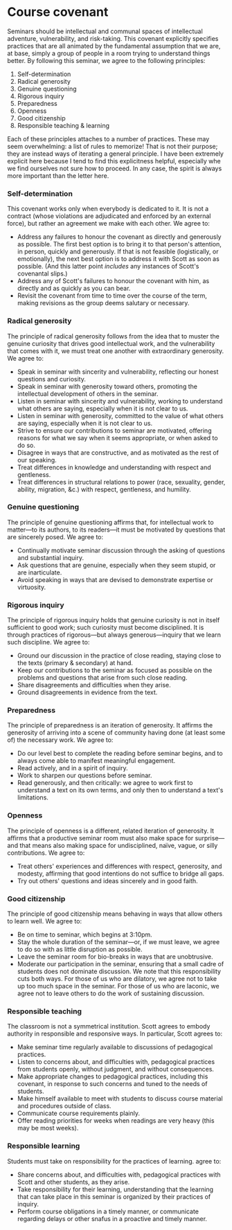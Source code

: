 # Course covenant

Seminars should be intellectual and communal spaces of intellectual adventure, vulnerability, and risk-taking. This covenant explicitly specifies practices that are all animated by the fundamental assumption that we are, at base, simply a group of people in a room trying to understand things better. By following this seminar, we agree to the following principles:

1. Self-determination
2. Radical generosity
3. Genuine questioning
4. Rigorous inquiry
5. Preparedness
6. Openness
7. Good citizenship
8. Responsible teaching & learning

Each of these principles attaches to a number of practices. These may seem overwhelming: a list of rules to memorize! That is not their purpose; they are instead ways of iterating a general principle. I have been extremely explicit here because I tend to find this explicitness helpful, especially whe we find ourselves not sure how to proceed. In any case, the spirit is always more important than the letter here.

### Self-determination
This covenant works only when everybody is dedicated to it. It is not a contract (whose violations are adjudicated and enforced by an external force), but rather an agreement we make with each other. We agree to:
* Address any failures to honour the covenant as directly and generously as possible. The first best option is to bring it to that person's attention, in person, quickly and generously. If that is not feasible (logistically, or emotionally), the next best option is to address it with Scott as soon as possible. (And this latter point _includes_ any instances of Scott's covenantal slips.)
* Address any of Scott's failures to honour the covenant with him, as directly and as quickly as you can bear.
* Revisit the covenant from time to time over the course of the term, making revisions as the group deems salutary or necessary.

### Radical generosity
The principle of radical generosity follows from the idea that to muster the genuine curiosity that drives good intellectual work, and the vulnerability that comes with it, we must treat one another with extraordinary generosity. We agree to:
* Speak in seminar with sincerity and vulnerability, reflecting our honest questions and curiosity.
* Speak in seminar with generosity toward others, promoting the intellectual development of others in the seminar.
* Listen in seminar with sincerity and vulnerability, working to understand what others are saying, especially when it is not clear to us.
* Listen in seminar with generosity, committed to the value of what others are saying, especially when it is not clear to us.
* Strive to ensure our contributions to seminar are motivated, offering reasons for what we say when it seems appropriate, or when asked to do so.
* Disagree in ways that are constructive, and as motivated as the rest of our speaking.
* Treat differences in knowledge and understanding with respect and gentleness.
* Treat differences in structural relations to power (race, sexuality, gender, ability, migration, &c.) with respect, gentleness, and humility.

### Genuine questioning
The principle of genuine questioning affirms that, for intellectual work to matter—to its authors, to its readers—it must be motivated by questions that are sincerely posed. We agree to:
* Continually motivate seminar discussion through the asking of questions and substantial inquiry.
* Ask questions that are genuine, especially when they seem stupid, or are inarticulate.
* Avoid speaking in ways that are devised to demonstrate expertise or virtuosity.

### Rigorous inquiry
The principle of rigorous inquiry holds that genuine curiosity is not in itself sufficient to good work; such curiosity must become disciplined. It is through practices of rigorous—but always generous—inquiry that we learn such discipline. We agree to:
* Ground our discussion in the practice of close reading, staying close to the texts (primary & secondary) at hand.
* Keep our contributions to the seminar as focused as possible on the problems and questions that arise from such close reading.
* Share disagreements and difficulties when they arise.
* Ground disagreements in evidence from the text.

### Preparedness
The principle of preparedness is an iteration of generosity. It affirms the generosity of arriving into a scene of community having done (at least some of) the necessary work. We agree to:
* Do our level best to complete the reading before seminar begins, and to always come able to manifest meaningful engagement.
* Read actively, and in a spirit of inquiry.
* Work to sharpen our questions before seminar.
* Read generously, and then critically: we agree to work first to understand a text on its own terms, and only then to understand a text's limitations.

### Openness
The principle of openness is a different, related iteration of generosity. It affirms that a productive seminar room must also make space for surprise—and that means also making space for undisciplined, naïve, vague, or silly contributions. We agree to:
* Treat others' experiences and differences with respect, generosity, and modesty, affirming that good intentions do not suffice to bridge all gaps.
* Try out others' questions and ideas sincerely and in good faith.

### Good citizenship
The principle of good citizenship means behaving in ways that allow others to learn well. We agree to:
* Be on time to seminar, which begins at 3:10pm.
* Stay the whole duration of the seminar—or, if we must leave, we agree to do so with as little disruption as possible.
* Leave the seminar room for bio-breaks in ways that are unobtrusive.
* Moderate our participation in the seminar, ensuring that a small cadre of students does not dominate discussion. We note that this responsibility cuts both ways. For those of us who are dilatory, we agree not to take up too much space in the seminar. For those of us who are laconic, we agree not to leave others to do the work of sustaining discussion.

### Responsible teaching
The classroom is not a symmetrical institution. Scott agrees to embody authority in responsible and responsive ways. In particular, Scott agrees to:
* Make seminar time regularly available to discussions of pedagogical practices.
* Listen to concerns about, and difficulties with, pedagogical practices from students openly, without judgment, and without consequences.
* Make appropriate changes to pedagogical practices, including this covenant, in response to such concerns and tuned to the needs of students.
* Make himself available to meet with students to discuss course material and procedures outside of class.
* Communicate course requirements plainly.
* Offer reading priorities for weeks when readings are very heavy (this may be most weeks).

### Responsible learning
Students must take on responsibility for the practices of learning. agree to:
* Share concerns about, and difficulties with, pedagogical practices with Scott and other students, as they arise.
* Take responsibility for their learning, understanding that the learning that can take place in this seminar is organized by their practices of inquiry.
* Perform course obligations in a timely manner, or communicate regarding delays or other snafus in a proactive and timely manner.
